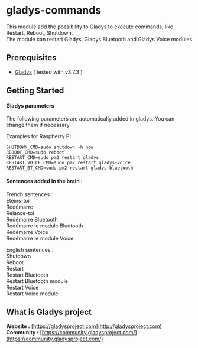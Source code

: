 # gladys-commands

This module add the possibility to Gladys to execute commands, like Restart, Reboot, Shutdown.<br>
The module can restart Gladys, Gladys Bluetooth and Gladys Voice modules

Prerequisites
-------------

- [Gladys](http://gladysproject.com) ( tested with v3.7.3 )

 
Getting Started
---------------
#### Gladys parameters

The following parameters are automatically added in gladys. You can change them if necessary.

Examples for Raspberry PI :
```
SHUTDOWN_CMD=sudo shutdown -h now
REBOOT_CMD=sudo reboot
RESTART_CMD=sudo pm2 restart gladys
RESTART_VOICE_CMD=sudo pm2 restart gladys-voice
RESTART_BT_CMD=sudo pm2 restart gladys-bluetooth
```


#### Sentences added in the brain :
French sentences :<br>
Eteins-toi<br>
Redémarre<br>
Relance-toi<br>
Redémarre Bluetooth<br>
Redémarre le module Bluetooth<br>
Redémarre Voice<br>
Redémarre le module Voice<br>

English sentences :<br>
Shutdown<br>
Reboot<br>
Restart<br>
Restart Bluetooth<br>
Restart Bluetooth module<br>
Restart Voice<br>
Restart Voice module<br>

####

What is Gladys project
-------------

**Website :** [https://gladysproject.com](http://gladysproject.com) <br>
**Community :** [https://community.gladysproject.com/](https://community.gladysproject.com/)

